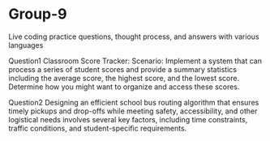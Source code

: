 # Group-9
Live coding practice questions, thought process, and answers with various languages

Question1
Classroom Score Tracker:
Scenario: Implement a system that can process a series of student scores and provide a summary statistics including the average score, the highest score, and the lowest score. Determine how you might want to organize and access these scores.


Question2
Designing an efficient school bus routing algorithm that ensures timely pickups and drop-offs while meeting safety, accessibility, and other logistical needs involves several key factors, including time constraints, traffic conditions, and student-specific requirements.
